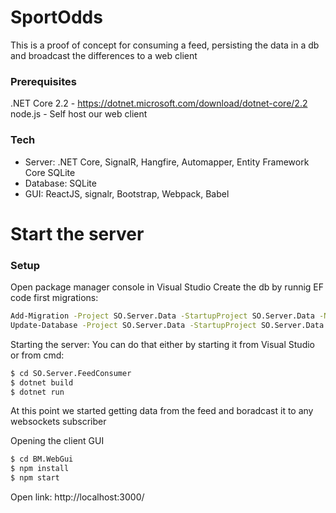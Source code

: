 # SportOdds

This is a proof of concept for consuming a feed, persisting the data in a db and broadcast the differences to a web client

### Prerequisites
.NET Core 2.2 - https://dotnet.microsoft.com/download/dotnet-core/2.2
node.js - Self host our web client

### Tech
* Server: .NET Core, SignalR, Hangfire, Automapper, Entity Framework Core SQLite
* Database: SQLite
* GUI: ReactJS, signalr, Bootstrap, Webpack, Babel

# Start the server
### Setup
Open package manager console in Visual Studio
Create the db by runnig EF code first migrations:
```sh
Add-Migration -Project SO.Server.Data -StartupProject SO.Server.Data -Name CreateDb 
Update-Database -Project SO.Server.Data -StartupProject SO.Server.Data
```

Starting the server:
You can do that either by starting it from Visual Studio or from cmd:
```sh
$ cd SO.Server.FeedConsumer
$ dotnet build
$ dotnet run
```

At this point we started getting data from the feed and boradcast it to any websockets subscriber

Opening the client GUI

```sh
$ cd BM.WebGui
$ npm install
$ npm start
```
Open link: http://localhost:3000/


